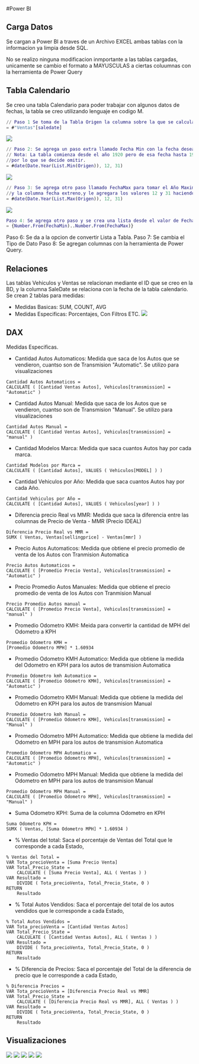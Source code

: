 #Power BI

## Carga Datos
Se cargan a Power BI a traves de un Archivo EXCEL ambas tablas con la informacion ya limpia desde SQL.

No se realizo ninguna modificacion inmportante a las tablas cargadas, unicamente se cambio el formato a MAYUSCULAS a ciertas coluumnas
con la herramienta de Power Query

## Tabla Calendario
Se creo una tabla Calendario para poder trabajar con algunos datos de fechas, la tabla se creo utilizando lenguaje en codigo M.

```m
// Paso 1 Se toma de la Tabla Origen la columna sobre la que se calcularan las fechas.
= #"Ventas"[saledate]
```
![](Imagenes/9_TC_1.png)

```m
// Paso 2: Se agrega un paso extra llamado Fecha Min con la fecha deseada.
// Nota: La tabla comienza desde el año 1920 pero de esa fecha hasta 1970 la informacion no es muy relevante,
//por lo que se decide omitir.
= #date(Date.Year(List.Min(Origen)), 12, 31)
```
![](Imagenes/9_TC_2.png)

```m
// Paso 3: Se agrega otro paso llamado FechaMax para tomar el Año Maximo que encuentre en la tabla Animes
//y la columna fecha extreno,y le agregara los valores 12 y 31 haciendo referencia al dia 31 de Dicembre
= #date(Date.Year(List.Max(Origen)), 12, 31)
```
![](Imagenes/10_TC_3.png)

```m
Paso 4: Se agrega otro paso y se crea una lista desde el valor de FechaMIN hasta FechaMAX
= {Number.From(FechaMin)..Number.From(FechaMax)}
```

Paso 6: Se da a la opcion de convertir Lista a Tabla.
Paso 7: Se cambia el Tipo de Dato
Paso 8: Se agregan columnas con la herramienta de Power Query.

## Relaciones
Las tablas Vehiculos y Ventas se relacionan mediante el ID que se creo en la BD, y la columna SaleDate se relaciona con la fecha de la tabla calendario.
Se crean 2 tablas para medidas:
-  Medidas Basicas: SUM, COUNT, AVG
-  Medidas Especificas: Porcentajes, Con Filtros ETC.
![](Imagenes/11_Relaciones.png)

## DAX
Medidas Especificas.

-  Cantidad Autos Automaticos: Medida que saca de los Autos que se vendieron, cuantso son de Transmision "Automatic". Se utilizo para visualizaciones
```DAX
Cantidad Autos Automaticos =
CALCULATE ( [Cantidad Ventas Autos], Vehiculos[transmission] = "Automatic" )
```
-  Cantidad Autos Manual:  Medida que saca de los Autos que se vendieron, cuantso son de Transmision "Manual". Se utilizo para visualizaciones
```DAX
Cantidad Autos Manual =
CALCULATE ( [Cantidad Ventas Autos], Vehiculos[transmission] = "manual" )
```
-  Cantidad Modelos Marca:  Medida que saca cuantos Autos hay por cada marca.
```DAX
Cantidad Modelos por Marca =
CALCULATE ( [Cantidad Autos], VALUES ( Vehiculos[MODEL] ) )
```
-  Cantidad Vehiculos por Año: Medida que saca cuantos Autos hay por cada Año.
```DAX
Cantidad Vehiculos por Año =
CALCULATE ( [Cantidad Autos], VALUES ( Vehiculos[year] ) )
```
-  Diferencia precio Real vs MMR: Medida que saca la diferencia entre las columnas de Precio de Venta - MMR (Precio IDEAL)
```DAX
Diferencia Precio Real vs MMR =
SUMX ( Ventas, Ventas[sellingprice] - Ventas[mmr] )

```
-  Precio Autos Automaticos: Medida que obtiene el precio promedio de venta de los Autos con Tranmision Automatica
```DAX
Precio Autos Automaticos =
CALCULATE ( [Promedio Precio Venta], Vehiculos[transmission] = "Automatic" )

```
-  Precio Promedio Autos Manuales: Medida que obtiene el precio promedio de venta de los Autos con Tranmision Manual
```DAX
Precio Promedio Autos manual =
CALCULATE ( [Promedio Precio Venta], Vehiculos[transmission] = "manual" )

```
-  Promedio Odometro KMH: Meida para convertir la cantidad de MPH del Odometro a KPH
```DAX
Promedio Odometro KMH =
[Promedio Odometro MPH] * 1.60934

```
-  Promedio Odometro KMH Automatico: Medida que obtiene la medida del Odometro en KPH para los autos de transmision Automatica
```DAX
Promedio Odometro kmh Automatico =
CALCULATE ( [Promedio Odometro KMH], Vehiculos[transmission] = "Automatic" )

```
-  Promedio Odometro KMH Manual: Medida que obtiene la medida del Odometro en KPH para los autos de transmision Manual
```DAX
Promedio Odometro kmh Manual =
CALCULATE ( [Promedio Odometro KMH], Vehiculos[transmission] = "Manual" )

```
-  Promedio Odometro MPH Automatico: Medida que obtiene la medida del Odometro en MPH para los autos de transmision Automatica
```DAX
Promedio Odometro MPH Automatico =
CALCULATE ( [Promedio Odometro MPH], Vehiculos[transmission] = "Automatic" )

```
-  Promedio Odometro MPH Manual: Medida que obtiene la medida del Odometro en MPH para los autos de transmision Manual
```DAX
Promedio Odometro MPH Manual =
CALCULATE ( [Promedio Odometro MPH], Vehiculos[transmission] = "Manual" )

```
-  Suma Odometro KPH: Suma de la columna Odometro en KPH
```DAX
Suma Odometro KPH =
SUMX ( Ventas, [Suma Odometro MPH] * 1.60934 )

```
-  % Ventas del total: Saca el porcentaje de Ventas del Total que le corresponde a cada Estado,
```DAX
% Ventas del Total =
VAR Tota_precioVenta = [Suma Precio Venta]
VAR Total_Precio_State =
    CALCULATE ( [Suma Precio Venta], ALL ( Ventas ) )
VAR Resultado =
    DIVIDE ( Tota_precioVenta, Total_Precio_State, 0 )
RETURN
    Resultado

```
-  % Total Autos Vendidos: Saca el porcentaje del total de los autos vendidos que le corresponde a cada Estado,
```DAX
% Total Autos Vendidos =
VAR Tota_precioVenta = [Cantidad Ventas Autos]
VAR Total_Precio_State =
    CALCULATE ( [Cantidad Ventas Autos], ALL ( Ventas ) )
VAR Resultado =
    DIVIDE ( Tota_precioVenta, Total_Precio_State, 0 )
RETURN
    Resultado

```
-  % Diferencia de Precios: Saca el porcentaje del Total de la diferencia de precio que le corresponde a cada Estado,
```DAX
% Diferencia Precios =
VAR Tota_precioVenta = [Diferencia Precio Real vs MMR]
VAR Total_Precio_State =
    CALCULATE ( [Diferencia Precio Real vs MMR], ALL ( Ventas ) )
VAR Resultado =
    DIVIDE ( Tota_precioVenta, Total_Precio_State, 0 )
RETURN
    Resultado

```

## Visualizaciones
![](Imagenes/12_Tablero_1.png)
![](Imagenes/13_Tablero_2.png)
![](Imagenes/14_Tablero_3.png)
![](Imagenes/15_Tablero_4.png)
![](Imagenes/16_Tablero_5.png)
